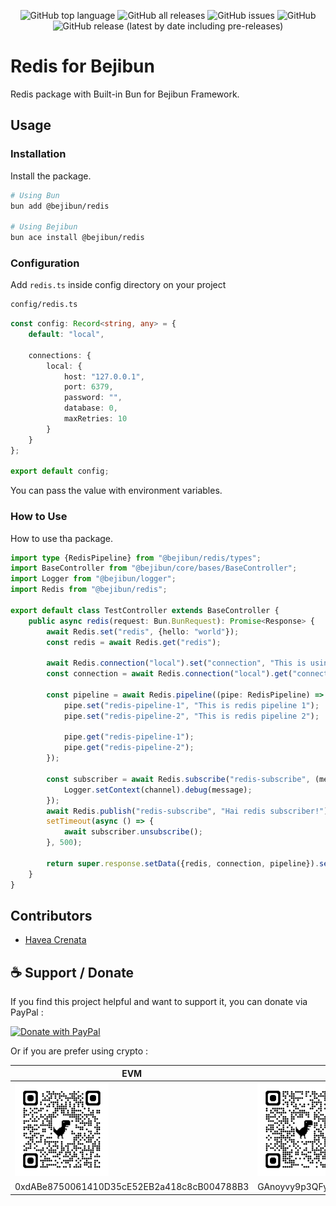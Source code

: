 <div align="center">

![GitHub top language](https://img.shields.io/github/languages/top/crenata/bejibun-redis)
![GitHub all releases](https://img.shields.io/github/downloads/crenata/bejibun-redis/total)
![GitHub issues](https://img.shields.io/github/issues/crenata/bejibun-redis)
![GitHub](https://img.shields.io/github/license/crenata/bejibun-redis)
![GitHub release (latest by date including pre-releases)](https://img.shields.io/github/v/release/crenata/bejibun-redis?display_name=tag&include_prereleases)

</div>

# Redis for Bejibun
Redis package with Built-in Bun for Bejibun Framework.

## Usage

### Installation
Install the package.

```bash
# Using Bun
bun add @bejibun/redis

# Using Bejibun
bun ace install @bejibun/redis
```

### Configuration
Add `redis.ts` inside config directory on your project

```bash
config/redis.ts
```

```ts
const config: Record<string, any> = {
    default: "local",

    connections: {
        local: {
            host: "127.0.0.1",
            port: 6379,
            password: "",
            database: 0,
            maxRetries: 10
        }
    }
};

export default config;
```

You can pass the value with environment variables.

### How to Use
How to use tha package.

```ts
import type {RedisPipeline} from "@bejibun/redis/types";
import BaseController from "@bejibun/core/bases/BaseController";
import Logger from "@bejibun/logger";
import Redis from "@bejibun/redis";

export default class TestController extends BaseController {
    public async redis(request: Bun.BunRequest): Promise<Response> {
        await Redis.set("redis", {hello: "world"});
        const redis = await Redis.get("redis");

        await Redis.connection("local").set("connection", "This is using custom connection.");
        const connection = await Redis.connection("local").get("connection");

        const pipeline = await Redis.pipeline((pipe: RedisPipeline) => {
            pipe.set("redis-pipeline-1", "This is redis pipeline 1");
            pipe.set("redis-pipeline-2", "This is redis pipeline 2");

            pipe.get("redis-pipeline-1");
            pipe.get("redis-pipeline-2");
        });

        const subscriber = await Redis.subscribe("redis-subscribe", (message: string, channel: string) => {
            Logger.setContext(channel).debug(message);
        });
        await Redis.publish("redis-subscribe", "Hai redis subscriber!");
        setTimeout(async () => {
            await subscriber.unsubscribe();
        }, 500);

        return super.response.setData({redis, connection, pipeline}).send();
    }
}
```

## Contributors
- [Havea Crenata](mailto:havea.crenata@gmail.com)

## ☕ Support / Donate

If you find this project helpful and want to support it, you can donate via PayPal :

[![Donate with PayPal](https://img.shields.io/badge/Donate-PayPal-blue.svg?logo=paypal)](https://paypal.me/hafiizhghulam)

Or if you are prefer using crypto :

| EVM | Solana |
| --- | ------ |
| <img src="https://github.com/crenata/bejibun/blob/master/public/images/EVM.png?raw=true" width="150" /> | <img src="https://github.com/crenata/bejibun/blob/master/public/images/SOL.png?raw=true" width="150" /> |
| 0xdABe8750061410D35cE52EB2a418c8cB004788B3 | GAnoyvy9p3QFyxikWDh9hA3fmSk2uiPLNWyQ579cckMn |